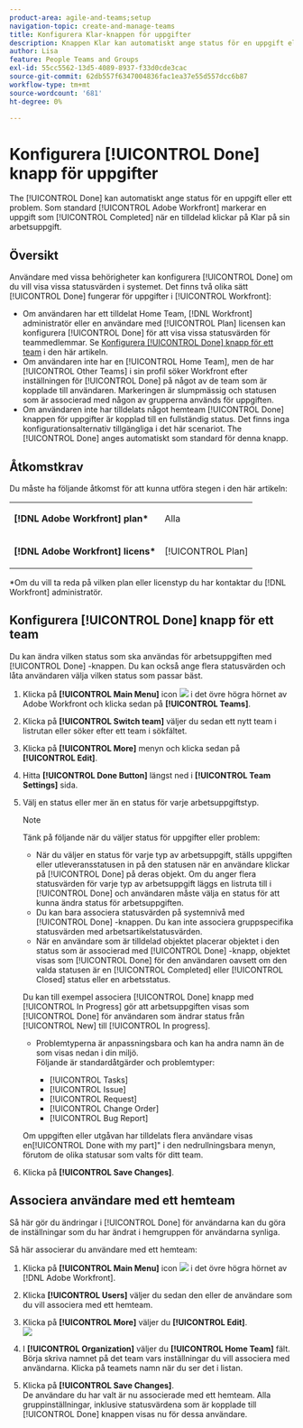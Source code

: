 ```yaml
---
product-area: agile-and-teams;setup
navigation-topic: create-and-manage-teams
title: Konfigurera Klar-knappen för uppgifter
description: Knappen Klar kan automatiskt ange status för en uppgift eller ett problem. Som standard markeras en uppgift som Slutfört när en tilldelad klickar på Klar på sin arbetsuppgift.
author: Lisa
feature: People Teams and Groups
exl-id: 55cc5562-13d5-4089-8937-f33d0cde3cac
source-git-commit: 62db557f6347004836fac1ea37e55d557dcc6b87
workflow-type: tm+mt
source-wordcount: '681'
ht-degree: 0%

---
```


# Konfigurera [!UICONTROL Done] knapp för uppgifter

The [!UICONTROL Done] kan automatiskt ange status för en uppgift eller ett problem. Som standard [!UICONTROL Adobe Workfront] markerar en uppgift som [!UICONTROL Completed] när en tilldelad klickar på Klar på sin arbetsuppgift.

## Översikt

Användare med vissa behörigheter kan konfigurera [!UICONTROL Done] om du vill visa vissa statusvärden i systemet. Det finns två olika sätt [!UICONTROL Done] fungerar för uppgifter i [!UICONTROL Workfront]:

* Om användaren har ett tilldelat Home Team, [!DNL Workfront] administratör eller en användare med [!UICONTROL Plan] licensen kan konfigurera [!UICONTROL Done] för att visa vissa statusvärden för teammedlemmar. Se [Konfigurera [!UICONTROL Done] knapp för ett team](#configure-the-uicontrol-done-button-for-a-team) i den här artikeln.
* Om användaren inte har en [!UICONTROL Home Team], men de har [!UICONTROL Other Teams] i sin profil söker Workfront efter inställningen för [!UICONTROL Done] på något av de team som är kopplade till användaren. Markeringen är slumpmässig och statusen som är associerad med någon av grupperna används för uppgiften.
* Om användaren inte har tilldelats något hemteam [!UICONTROL Done] knappen för uppgifter är kopplad till en fullständig status. Det finns inga konfigurationsalternativ tillgängliga i det här scenariot. The [!UICONTROL Done] anges automatiskt som standard för denna knapp.

## Åtkomstkrav

Du måste ha följande åtkomst för att kunna utföra stegen i den här artikeln:

<table style="table-layout:auto"> 
 <col> 
 </col> 
 <col> 
 </col> 
 <tbody> 
  <tr> 
   <td role="rowheader"><strong><p>[!DNL Adobe Workfront] plan*</strong></p></td> 
   <td> <p>Alla</p> </td> 
  </tr> 
  <tr> 
   <td role="rowheader"><strong><p>[!DNL Adobe Workfront] licens*</strong></p></td> 
   <td> <p>[!UICONTROL Plan] </p> </td> 
  </tr> 
 </tbody> 
</table>

&#42;Om du vill ta reda på vilken plan eller licenstyp du har kontaktar du [!DNL Workfront] administratör.

## Konfigurera [!UICONTROL Done] knapp för ett team

Du kan ändra vilken status som ska användas för arbetsuppgiften med [!UICONTROL Done] -knappen. Du kan också ange flera statusvärden och låta användaren välja vilken status som passar bäst.

1. Klicka på **[!UICONTROL Main Menu]** icon ![](assets/main-menu-icon.png) i det övre högra hörnet av Adobe Workfront och klicka sedan på **[!UICONTROL Teams]**.

1. Klicka på **[!UICONTROL Switch team]** väljer du sedan ett nytt team i listrutan eller söker efter ett team i sökfältet.
1. Klicka på **[!UICONTROL More]** menyn och klicka sedan på **[!UICONTROL Edit]**.
1. Hitta **[!UICONTROL Done Button]** längst ned i **[!UICONTROL Team Settings]** sida.

1. Välj en status eller mer än en status för varje arbetsuppgiftstyp.

   >[!NOTE]
   >
   >Tänk på följande när du väljer status för uppgifter eller problem:
   >
   >* När du väljer en status för varje typ av arbetsuppgift, ställs uppgiften eller utleveransstatusen in på den statusen när en användare klickar på [!UICONTROL Done] på deras objekt. Om du anger flera statusvärden för varje typ av arbetsuppgift läggs en listruta till i [!UICONTROL Done] och användaren måste välja en status för att kunna ändra status för arbetsuppgiften.
   >* Du kan bara associera statusvärden på systemnivå med [!UICONTROL Done] -knappen. Du kan inte associera gruppspecifika statusvärden med arbetsartikelstatusvärden.
   >* När en användare som är tilldelad objektet placerar objektet i den status som är associerad med [!UICONTROL Done] -knapp, objektet visas som [!UICONTROL Done] för den användaren oavsett om den valda statusen är en [!UICONTROL Completed] eller [!UICONTROL Closed] status eller en arbetsstatus.
   >   
   >   
   >  Du kan till exempel associera [!UICONTROL Done] knapp med [!UICONTROL In Progress] gör att arbetsuppgiften visas som [!UICONTROL Done] för användaren som ändrar status från [!UICONTROL New] till [!UICONTROL In progress].
   >   
   >* Problemtyperna är anpassningsbara och kan ha andra namn än de som visas nedan i din miljö.\
   >  Följande är standardåtgärder och problemtyper:
   >     
   >   * [!UICONTROL Tasks]
   >   * [!UICONTROL Issue]
   >   * [!UICONTROL Request]
   >   * [!UICONTROL Change Order]
   >   * [!UICONTROL Bug Report]

   Om uppgiften eller utgåvan har tilldelats flera användare visas en[!UICONTROL Done with my part]&quot; i den nedrullningsbara menyn, förutom de olika statusar som valts för ditt team.

1. Klicka på **[!UICONTROL Save Changes]**.

## Associera användare med ett hemteam

Så här gör du ändringar i [!UICONTROL Done] för användarna kan du göra de inställningar som du har ändrat i hemgruppen för användarna synliga.

Så här associerar du användare med ett hemteam:

1. Klicka på **[!UICONTROL Main Menu]** icon ![](assets/main-menu-icon.png) i det övre högra hörnet av [!DNL Adobe Workfront].

1. Klicka **[!UICONTROL Users]** väljer du sedan den eller de användare som du vill associera med ett hemteam.
1. Klicka på **[!UICONTROL More]** väljer du **[!UICONTROL Edit]**.\
   ![](assets/user-settings-nwe-350x291.png)

1. I **[!UICONTROL Organization]** väljer du **[!UICONTROL Home Team]** fält. Börja skriva namnet på det team vars inställningar du vill associera med användarna. Klicka på teamets namn när du ser det i listan.

1. Klicka på **[!UICONTROL Save Changes]**.\
   De användare du har valt är nu associerade med ett hemteam.
Alla gruppinställningar, inklusive statusvärdena som är kopplade till [!UICONTROL Done] knappen visas nu för dessa användare.
